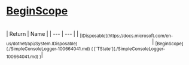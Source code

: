 # [BeginScope](./SimpleConsoleLogger-100664041.md)


<br>
| Return | Name | 
| --- | --- | 
| <sub>[IDisposable](https://docs.microsoft.com/en-us/dotnet/api/System.IDisposable)</sub><img width=200/>| <sub>[BeginScope](./SimpleConsoleLogger-100664041.md) ( [`TState`](./SimpleConsoleLogger-100664041.md) )</sub>| <br>


